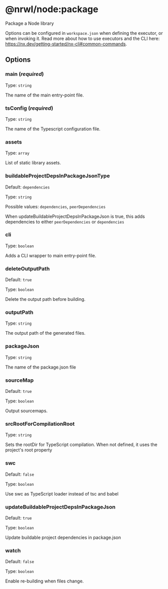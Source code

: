 # @nrwl/node:package

Package a Node library

Options can be configured in `workspace.json` when defining the executor, or when invoking it.
Read more about how to use executors and the CLI here: https://nx.dev/getting-started/nx-cli#common-commands.

## Options

### main (_**required**_)

Type: `string`

The name of the main entry-point file.

### tsConfig (_**required**_)

Type: `string`

The name of the Typescript configuration file.

### assets

Type: `array`

List of static library assets.

### buildableProjectDepsInPackageJsonType

Default: `dependencies`

Type: `string`

Possible values: `dependencies`, `peerDependencies`

When updateBuildableProjectDepsInPackageJson is true, this adds dependencies to either `peerDependencies` or `dependencies`

### cli

Type: `boolean`

Adds a CLI wrapper to main entry-point file.

### deleteOutputPath

Default: `true`

Type: `boolean`

Delete the output path before building.

### outputPath

Type: `string`

The output path of the generated files.

### packageJson

Type: `string`

The name of the package.json file

### sourceMap

Default: `true`

Type: `boolean`

Output sourcemaps.

### srcRootForCompilationRoot

Type: `string`

Sets the rootDir for TypeScript compilation. When not defined, it uses the project's root property

### swc

Default: `false`

Type: `boolean`

Use swc as TypeScript loader instead of tsc and babel

### updateBuildableProjectDepsInPackageJson

Default: `true`

Type: `boolean`

Update buildable project dependencies in package.json

### watch

Default: `false`

Type: `boolean`

Enable re-building when files change.
